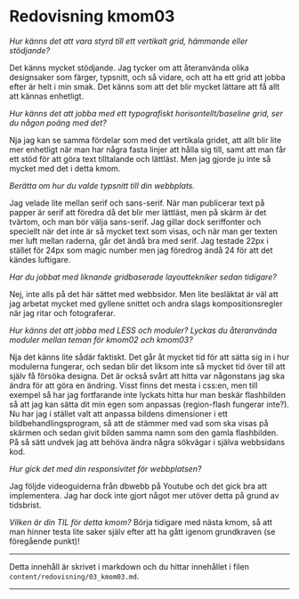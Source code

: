 ---
---
Redovisning kmom03
=========================

*Hur känns det att vara styrd till ett vertikalt grid, hämmande eller stödjande?*

Det känns mycket stödjande. Jag tycker om att återanvända olika designsaker som färger, typsnitt, och så vidare, och att ha ett grid att jobba efter är helt i min smak. Det känns som att det blir mycket lättare att få allt att kännas enhetligt.

*Hur känns det att jobba med ett typografiskt horisontellt/baseline grid, ser du någon poäng med det?*

Nja jag kan se samma fördelar som med det vertikala gridet, att allt blir lite mer enhetligt när man har några fasta linjer att hålla sig till, samt att man får ett stöd för att göra text tilltalande och lättläst. Men jag gjorde ju inte så mycket med det i detta kmom.

*Berätta om hur du valde typsnitt till din webbplats.*

Jag velade lite mellan serif och sans-serif. När man publicerar text på papper är serif att föredra då det blir mer lättläst, men på skärm är det tvärtom, och man bör välja sans-serif. Jag gillar dock seriffonter och speciellt när det inte är så mycket text som visas, och när man ger texten mer luft mellan raderna, går det ändå bra med serif. Jag testade 22px i stället för 24px som magic number men jag föredrog ändå 24 för att det kändes luftigare.

*Har du jobbat med liknande gridbaserade layouttekniker sedan tidigare?*

Nej, inte alls på det här sättet med webbsidor. Men lite besläktat är väl att jag arbetat mycket med gyllene snittet och andra slags kompositionsregler när jag ritar och fotograferar.

*Hur känns det att jobba med LESS och moduler? Lyckas du återanvända moduler mellan teman för kmom02 och kmom03?*

Nja det känns lite sådär faktiskt. Det går åt mycket tid för att sätta sig in i hur modulerna fungerar, och sedan blir det liksom inte så mycket tid över till att själv få försöka designa. Det är också svårt att hitta var någonstans jag ska ändra för att göra en ändring. Visst finns det mesta i css:en, men till exempel så har jag fortfarande inte lyckats hitta hur man beskär flashbilden så att jag kan sätta dit min egen som anpassas (region-flash fungerar inte?). Nu har jag i stället valt att anpassa bildens dimensioner i ett bildbehandlingsprogram, så att de stämmer med vad som ska visas på skärmen och sedan givit bilden samma namn som den gamla flashbilden. På så sätt undvek jag att behöva ändra några sökvägar i själva webbsidans kod.

*Hur gick det med din responsivitet för webbplatsen?*

Jag följde videoguiderna från dbwebb på Youtube och det gick bra att implementera. Jag har dock inte gjort något mer utöver detta på grund av tidsbrist.

*Vilken är din TIL för detta kmom?*
Börja tidigare med nästa kmom, så att man hinner testa lite saker själv efter att ha gått igenom grundkraven (se föregående punkt)!

***
Detta innehåll är skrivet i markdown och du hittar innehållet i filen `content/redovisning/03_kmom03.md`.
***
